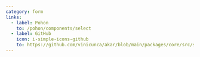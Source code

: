 ```yaml
---
category: form
links:
  - label: Pohon
    to: /pohon/components/select
  - label: GitHub
    icon: i-simple-icons-github
    to: https://github.com/vinicunca/akar/blob/main/packages/core/src/select/index.ts
---
```

